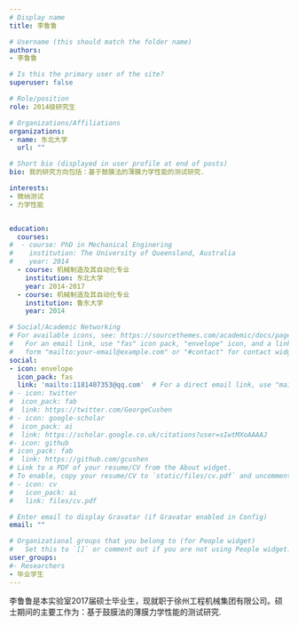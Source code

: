 ```yaml
---
# Display name
title: 李鲁鲁

# Username (this should match the folder name)
authors:
- 李鲁鲁

# Is this the primary user of the site?
superuser: false

# Role/position
role: 2014级研究生

# Organizations/Affiliations
organizations:
- name: 东北大学
  url: ""

# Short bio (displayed in user profile at end of posts)
bio: 我的研究方向包括：基于鼓膜法的薄膜力学性能的测试研究.

interests:
- 微纳测试
- 力学性能


education:
  courses:
#  - course: PhD in Mechanical Enginering
#    institution: The University of Queensland, Australia
#    year: 2014
  - course: 机械制造及其自动化专业
    institution: 东北大学
    year: 2014-2017
  - course: 机械制造及其自动化专业
    institution: 鲁东大学
    year: 2014

# Social/Academic Networking
# For available icons, see: https://sourcethemes.com/academic/docs/page-builder/#icons
#   For an email link, use "fas" icon pack, "envelope" icon, and a link in the
#   form "mailto:your-email@example.com" or "#contact" for contact widget.
social:
- icon: envelope
  icon_pack: fas
  link: 'mailto:1181407353@qq.com'  # For a direct email link, use "mailto:test@example.org".
# - icon: twitter
#  icon_pack: fab
#  link: https://twitter.com/GeorgeCushen
# - icon: google-scholar
#  icon_pack: ai
#  link: https://scholar.google.co.uk/citations?user=sIwtMXoAAAAJ
#- icon: github
# icon_pack: fab
#  link: https://github.com/gcushen
# Link to a PDF of your resume/CV from the About widget.
# To enable, copy your resume/CV to `static/files/cv.pdf` and uncomment the lines below.
# - icon: cv
#   icon_pack: ai
#   link: files/cv.pdf

# Enter email to display Gravatar (if Gravatar enabled in Config)
email: ""

# Organizational groups that you belong to (for People widget)
#   Set this to `[]` or comment out if you are not using People widget.
user_groups:
#- Researchers
- 毕业学生
---
```


李鲁鲁是本实验室2017届硕士毕业生，现就职于徐州工程机械集团有限公司。硕士期间的主要工作为：基于鼓膜法的薄膜力学性能的测试研究.
